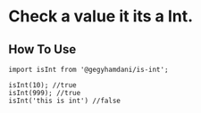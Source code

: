 # Check a value it its a Int.

## How To Use
```
import isInt from '@gegyhamdani/is-int';

isInt(10); //true
isInt(999); //true
isInt('this is int') //false
```
